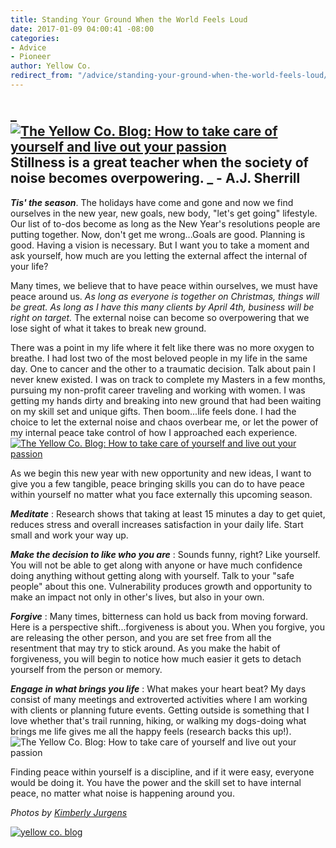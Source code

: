 ```yaml
---
title: Standing Your Ground When the World Feels Loud
date: 2017-01-09 04:00:41 -08:00
categories:
- Advice
- Pioneer
author: Yellow Co.
redirect_from: "/advice/standing-your-ground-when-the-world-feels-loud/"
---
```


## _[![The Yellow Co. Blog: How to take care of yourself and live out your passion](https://yellow-blog-images.imgix.net/2017/01/k4.jpg)](https://yellow-blog-images.imgix.net/2017/01/k4.jpg)Stillness is a great teacher when the society of noise becomes overpowering. _ - A.J. Sherrill

_**Tis' the season**_. The holidays have come and gone and now we find ourselves in the new year, new goals, new body, "let's get going" lifestyle. Our list of to-dos become as long as the New Year's resolutions people are putting together. Now, don't get me wrong...Goals are good. Planning is good. Having a vision is necessary. But I want you to take a moment and ask yourself, how much are you letting the external affect the internal of your life?

Many times, we believe that to have peace within ourselves, we must have peace around us. _As long as everyone is together on Christmas, things will be great. As long as I have this many clients by April 4th, business will be right on target._ The external noise can become so overpowering that we lose sight of what it takes to break new ground.

There was a point in my life where it felt like there was no more oxygen to breathe. I had lost two of the most beloved people in my life in the same day. One to cancer and the other to a traumatic decision. Talk about pain I never knew existed. I was on track to complete my Masters in a few months, pursuing my non-profit career traveling and working with women. I was getting my hands dirty and breaking into new ground that had been waiting on my skill set and unique gifts. Then boom...life feels done. I had the choice to let the external noise and chaos overbear me, or let the power of my internal peace take control of how I approached each experience.[![The Yellow Co. Blog: How to take care of yourself and live out your passion](https://yellow-blog-images.imgix.net/2017/01/k8.jpg)](https://yellow-blog-images.imgix.net/2017/01/k8.jpg)

As we begin this new year with new opportunity and new ideas, I want to give you a few tangible, peace bringing skills you can do to have peace within yourself no matter what you face externally this upcoming season.

**_Meditate_** : Research shows that taking at least 15 minutes a day to get quiet, reduces stress and overall increases satisfaction in your daily life. Start small and work your way up. 

**_Make the decision to like who you are_** : Sounds funny, right? Like yourself. You will not be able to get along with anyone or have much confidence doing anything without getting along with yourself. Talk to your "safe people" about this one. Vulnerability produces growth and opportunity to make an impact not only in other's lives, but also in your own.

**_Forgive_** : Many times, bitterness can hold us back from moving forward. Here is a perspective shift...forgiveness is about you. When you forgive, you are releasing the other person, and you are set free from all the resentment that may try to stick around. As you make the habit of forgiveness, you will begin to notice how much easier it gets to detach yourself from the person or memory.[  
](https://yellow-blog-images.imgix.net/2017/01/k9.jpg)

**_Engage in what brings you life_** : What makes your heart beat? My days consist of many meetings and extroverted activities where I am working with clients or planning future events. Getting outside is something that I love whether that's trail running, hiking, or walking my dogs-doing what brings me life gives me all the happy feels (research backs this up!).![The Yellow Co. Blog: How to take care of yourself and live out your passion](https://yellow-blog-images.imgix.net/2017/01/k9.jpg)

Finding peace within yourself is a discipline, and if it were easy, everyone would be doing it. You have the power and the skill set to have internal peace, no matter what noise is happening around you.

_Photos by [Kimberly Jurgens](http://eclecticstateofmind.com/)_

[![yellow co. blog](https://yellow-blog-images.imgix.net/2015/12/kristitriplett.jpg)](https://endearingtraveler.wordpress.com/)
